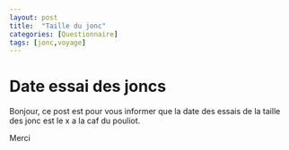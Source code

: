 ```yaml
---
layout: post
title:  "Taille du jonc"
categories: [Questionnaire]
tags: [jonc,voyage]
---
```


# Date essai des joncs

Bonjour, ce post est pour vous informer que la date des essais de la taille des jonc est le x a la caf du pouliot.

Merci